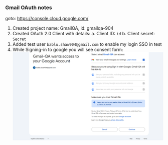 
### Gmail OAuth notes
goto: https://console.cloud.google.com/
1. Created project name: GmailQA, id: gmailqa-904
2. Created OAuth 2.0 Client with details:
   a. Client ID: `id`
   b. Client secret: `Secret`
3. Added test user `bablu.shaw904@gmail.com` to enable my login SSO in test
4. While Signing-in to google you will see consent form: ![img.png](img.png)
